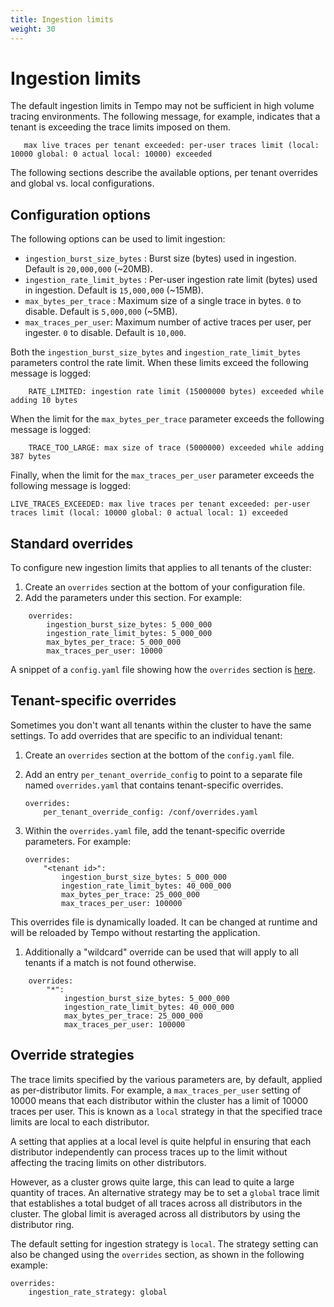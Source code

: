 ```yaml
---
title: Ingestion limits
weight: 30
---
```


# Ingestion limits

The default ingestion limits in Tempo may not be sufficient in high volume tracing environments. The following message, for example, indicates that a tenant is exceeding the trace limits imposed on them.
 ```
    max live traces per tenant exceeded: per-user traces limit (local: 10000 global: 0 actual local: 10000) exceeded
```    

The following sections describe the available options, per tenant overrides and global vs. local configurations.

## Configuration options

The following options can be used to limit ingestion:

   - `ingestion_burst_size_bytes` : Burst size (bytes) used in ingestion. Default is `20,000,000` (~20MB).
   - `ingestion_rate_limit_bytes` : Per-user ingestion rate limit (bytes) used in ingestion. Default is `15,000,000` (~15MB).
   - `max_bytes_per_trace` : Maximum size of a single trace in bytes.  `0` to disable. Default is `5,000,000` (~5MB).
   - `max_traces_per_user`: Maximum number of active traces per user, per ingester. `0` to disable. Default is `10,000`.

Both the `ingestion_burst_size_bytes` and `ingestion_rate_limit_bytes` parameters control the rate limit. When these limits exceed the following message is logged:

```
    RATE_LIMITED: ingestion rate limit (15000000 bytes) exceeded while adding 10 bytes
```    

When the limit for the `max_bytes_per_trace` parameter exceeds the following message is logged:

```
    TRACE_TOO_LARGE: max size of trace (5000000) exceeded while adding 387 bytes
```

Finally, when the limit for the `max_traces_per_user` parameter exceeds the following message is logged:

```
LIVE_TRACES_EXCEEDED: max live traces per tenant exceeded: per-user traces limit (local: 10000 global: 0 actual local: 1) exceeded
```

## Standard overrides

To configure new ingestion limits that applies to all tenants of the cluster:

1. Create an `overrides` section at the bottom of your configuration file.
1. Add the parameters under this section. For example:

```
    overrides:
        ingestion_burst_size_bytes: 5_000_000
        ingestion_rate_limit_bytes: 5_000_000
        max_bytes_per_trace: 5_000_000
        max_traces_per_user: 10000 
``` 

A snippet of a `config.yaml` file showing how the `overrides` section is [here](https://github.com/grafana/tempo/blob/a000a0d461221f439f585e7ed55575e7f51a0acd/integration/bench/config.yaml#L39-L40). 

## Tenant-specific overrides

Sometimes you don't want all tenants within the cluster to have the same settings. To add overrides that are specific to an individual tenant:

1. Create an `overrides` section at the bottom of the `config.yaml` file.
1. Add an entry `per_tenant_override_config` to point to a separate file named `overrides.yaml` that contains tenant-specific overrides.

    ```
    overrides:
        per_tenant_override_config: /conf/overrides.yaml
    ```

1. Within the `overrides.yaml` file, add the tenant-specific override parameters. For example:

    ```
    overrides:
        "<tenant id>":
            ingestion_burst_size_bytes: 5_000_000
            ingestion_rate_limit_bytes: 40_000_000
            max_bytes_per_trace: 25_000_000
            max_traces_per_user: 100000
    ```

This overrides file is dynamically loaded.  It can be changed at runtime and will be reloaded by Tempo without restarting the application.

1. Additionally a "wildcard" override can be used that will apply to all tenants if a match is not found otherwise.
```
    overrides:
        "*":
            ingestion_burst_size_bytes: 5_000_000
            ingestion_rate_limit_bytes: 40_000_000
            max_bytes_per_trace: 25_000_000
            max_traces_per_user: 100000
```

## Override strategies

The trace limits specified by the various parameters are, by default, applied as per-distributor limits. For example, a `max_traces_per_user` setting of 10000 means that each distributor within the cluster has a limit of 10000 traces per user. This is known as a `local` strategy in that the specified trace limits are local to each distributor.

A setting that applies at a local level is quite helpful in ensuring that each distributor independently can process traces up to the limit without affecting the tracing limits on other distributors.

However, as a cluster grows quite large, this can lead to quite a large quantity of traces. An alternative strategy may be to set a `global` trace limit that establishes a total budget of all traces across all distributors in the cluster. The global limit is averaged across all distributors by using the distributor ring.

The default setting for ingestion strategy is `local`. The strategy setting can also be changed using the `overrides` section, as shown in the following example:

```
overrides:
    ingestion_rate_strategy: global
```
